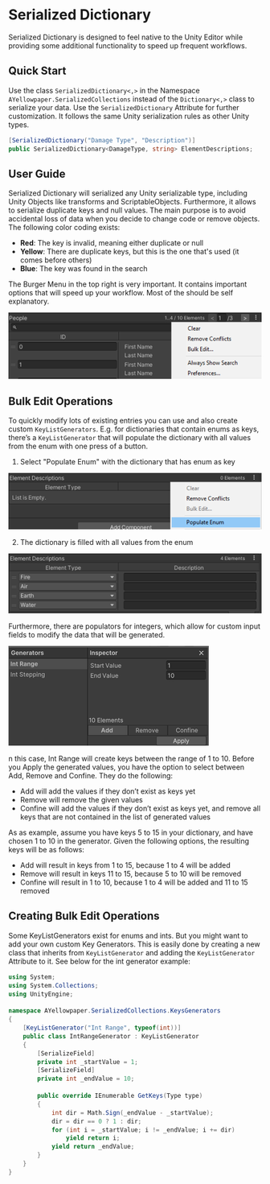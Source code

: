 # Serialized Dictionary

Serialized Dictionary is designed to feel native to the Unity Editor while providing some additional functionality to speed up frequent workflows.

## Quick Start

Use the class `SerializedDictionary<,>` in the Namespace `AYellowpaper.SerializedCollections` instead of the `Dictionary<,>` class to serialize your data. Use the `SerializedDictionary` Attribute for further customization. It follows the same Unity serialization rules as other Unity types.

```csharp
[SerializedDictionary("Damage Type", "Description")]
public SerializedDictionary<DamageType, string> ElementDescriptions;
```

## User Guide

Serialized Dictionary will serialized any Unity serializable type, including Unity Objects like transforms and ScriptableObjects. Furthermore, it allows to serialize duplicate keys and null values. The main purpose is to avoid accidental loss of data when you decide to change code or remove objects. The following color coding exists:

 - **Red**: The key is invalid, meaning either duplicate or null
 - **Yellow**: There are duplicate keys, but this is the one that's used (it comes before others)
 - **Blue**: The key was found in the search

The Burger Menu in the top right is very important. It contains important options that will speed up your workflow. Most of the should be self explanatory.

![Menu options](./.images/menu.png)

## Bulk Edit Operations

To quickly modify lots of existing entries you can use and also create custom `KeyListGenerators`. E.g. for dictionaries that contain enums as keys, there’s a `KeyListGenerator` that will populate the dictionary with all values from the enum with one press of a button.

1. Select "Populate Enum" with the dictionary that has enum as key

![Menu options](./.images/populate.png)

2. The dictionary is filled with all values from the enum

![Menu options](./.images/populated.png)

Furthermore, there are populators for integers, which allow for custom input fields to modify the data that will be generated.

![Menu options](./.images/generators.png)

n this case, Int Range will create keys between the range of 1 to 10. Before you Apply the generated values, you have the option to select between Add, Remove and Confine. They do the following:

 - Add will add the values if they don’t exist as keys yet
 - Remove will remove the given values
 - Confine will add the values if they don’t exist as keys yet, and remove all keys that are not contained in the list of generated values

As as example, assume you have keys 5 to 15 in your dictionary, and have chosen 1 to 10 in the generator. Given the following options, the resulting keys will be as follows:

 - Add will result in keys from 1 to 15, because 1 to 4 will be added
 - Remove will result in keys 11 to 15, because 5 to 10 will be removed
 - Confine will result in 1 to 10, because 1 to 4 will be added and 11 to 15 removed

## Creating Bulk Edit Operations

Some KeyListGenerators exist for enums and ints. But you might want to add your own custom Key Generators. This is easily done by creating a new class that inherits from `KeyListGenerator` and adding the `KeyListGenerator` Attribute to it. See below for the int generator example:

```csharp
using System;
using System.Collections;
using UnityEngine;

namespace AYellowpaper.SerializedCollections.KeysGenerators
{
	[KeyListGenerator("Int Range", typeof(int))]
	public class IntRangeGenerator : KeyListGenerator
	{
		[SerializeField]
		private int _startValue = 1;
		[SerializeField]
		private int _endValue = 10;
		
		public override IEnumerable GetKeys(Type type)
		{
			int dir = Math.Sign(_endValue - _startValue);
			dir = dir == 0 ? 1 : dir;
			for (int i = _startValue; i != _endValue; i += dir)
				yield return i;
			yield return _endValue;
		}
	}
}
```
